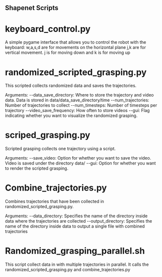 ## Shapenet Scripts

# keyboard_control.py
A simple pygame interface that allows you to control the robot with the keyboard:
w,a,s,d are for movements on the horizontal plane
j,k are for vertical movement. j is for moving down and k is for moving up

# randomized_scripted_grasping.py
This scripted collects randomized data and saves the trajectories.

Arguments:
--data_save_directory: Where to store the trajectory and video data. Data is stored in data/data_save_directory/time
--num_trajectories: Number of trajectories to collect
--num_timesteps: Number of timesteps per trajectory
--video_save_frequency: How often to store videos
--gui: Flag indicating whether you want to visualize the randomized grasping.


# scriped_grasping.py
Scripted grasping collects one trajectory using a script. 

Arguments:
--save_video: Option for whether you want to save the video. Video is saved under the directory data/
--gui: Option for whether you want to render the scripted grasping.

# Combine_trajectories.py
Combines trajectories that have been collected in randomized_scripted_grasping.py. 

Arguments:
--data_directory: Specifies the name of the directory inside data where the trajectories are collected
--output_directory: Specifies the name of the directory inside data to output a single file with combined trajectories

# Randomized_grasping_parallel.sh
This script collect data in with multiple trajectories in parallel. It calls the randomized_scripted_grasping.py and combine_trajectories.py
